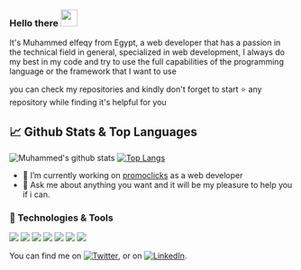 
### Hello there <img src="https://raw.githubusercontent.com/MartinHeinz/MartinHeinz/master/wave.gif" width="30px">

<!--
**osclancer/osclancer** is a ✨ _special_ ✨ repository because its `README.md` (this file) appears on your GitHub profile.
-->
It's Muhammed elfeqy from Egypt, a web developer that has a passion in the technical field in general, specialized in web development, I always do my best in my code and try to use the full capabilities of the programming language or the framework that I want to use

you can check my repositories and kindly don't forget to start ⭐ any repository while finding it's helpful for you

## &#x1f4c8; Github Stats & Top Languages

![Muhammed's github stats](https://github-readme-stats.vercel.app/api?username=osclancer&show_icons=true&theme=material-palenight&count_private=true)
[![Top Langs](https://github-readme-stats.vercel.app/api/top-langs/?username=osclancer&hide=html,css&layout=compact&theme=material-palenight)](https://github.com/osclancer/osclancer)


- 🔭 I’m currently working on [promoclicks](https://promoclicks.net) as a web developer
- 💬 Ask me about anything you want and it will be my pleasure to help you if i can.

### 🔧 Technologies & Tools


![](https://img.shields.io/badge/Code-PHP-informational?style=flat&logo=php&logoColor=white&color=2bbc8a) ![](https://img.shields.io/badge/OS-Linux-informational?style=flat&logo=linux&logoColor=white&color=339FFF) ![](https://img.shields.io/badge/Code-Python-informational?style=flat&logo=python&logoColor=white&color=2bbc8a) ![](https://img.shields.io/badge/Code-LARAVEL-informational?style=flat&logo=laravel&logoColor=white&color=2bbc8a) ![](https://img.shields.io/badge/VC-Git-informational?style=flat&logo=git&logoColor=white&color=339FFF) ![](https://img.shields.io/badge/Code-Vue.js-informational?style=flat&logo=vue.js&logoColor=white&color=2bbc8a) ![](https://img.shields.io/badge/DB-MySQL-informational?style=flat&logo=mysql&logoColor=white&color=2bbc8a)


You can find me on [![Twitter][1.2]][1], or on [![LinkedIn][2.2]][2].

<!-- Icons -->

[1.2]: http://i.imgur.com/wWzX9uB.png (twitter icon without padding)
[2.2]: https://raw.githubusercontent.com/MartinHeinz/MartinHeinz/master/linkedin-3-16.png (LinkedIn icon without padding)

<!-- Links to your social media accounts -->

[1]: https://twitter.com/osclancer
[2]: https://www.linkedin.com/in/osclancer
